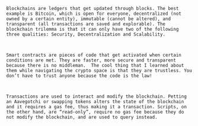     Blockchains are ledgers that get updated through blocks. The best example is Bitcoin, which is open for everyone, decentralized (not owned by a certain entity), immutable (cannot be altered), and transparent (all transactions are saved and explorable). The blockchain trilemma is that it can only have two of the following three qualities: Security, Decentralization and Scalability. 

 

    Smart contracts are pieces of code that get activated when certain conditions are met. They are faster, more secure and transparent because there is no middleman.  The cool thing that I learned about them while navigating the crypto space is that they are trustless. You don’t have to trust anyone because the code is the law! 

 

    Transactions are used to interact and modify the blockchain. Petting an Aavegotchi or swapping tokens alters the state of the blockchain and it requires a gas fee, thus making it a transaction. Scripts, on the other hand, are “read-only”, require no gas fee because they do not modify the blockchain, and are used to query instead. 
